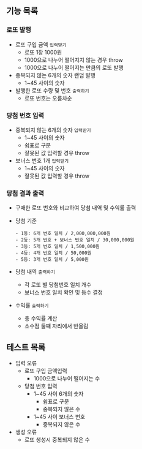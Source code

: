 ## 기능 목록

### 로또 발행

- 로또 구입 금액 `입력받기`
    - 로또 1장 1000원
    - 1000으로 나누어 떨어지지 않는 경우 throw
    - 1000으로 나누어 떨어지는 만큼의 로또 발행
- 중복되지 않는 6개의 숫자 랜덤 발행
    - 1~45 사이의 숫자
- 발행한 로또 수량 및 번호 `출력하기`
    - 로또 번호는 오름차순


### 당첨 번호 입력

- 중복되지 않는 6개의 숫자 `입력받기`
    - 1~45 사이의 숫자
    - 쉼표로 구분
    - 잘못된 값 입력할 경우 throw
- 보너스 번호 1개 `입력받기`
    - 1~45 사이의 숫자
    - 잘못된 값 입력할 경우 throw

### 당첨 결과 출력

- 구매한 로또 번호와 비교하여 당첨 내역 및 수익률 출력

- 당첨 기준

    ```
    - 1등: 6개 번호 일치 / 2,000,000,000원
    - 2등: 5개 번호 + 보너스 번호 일치 / 30,000,000원
    - 3등: 5개 번호 일치 / 1,500,000원
    - 4등: 4개 번호 일치 / 50,000원
    - 5등: 3개 번호 일치 / 5,000원
    ```

- 당첨 내역 `출력하기`
    - 각 로또 별 당첨번호 일치 개수
    - 보너스 번호 일치 확인 및 등수 결정
- 수익률 `출력하기`
    - 총 수익률 계산
    - 소수점 둘째 자리에서 반올림

## 테스트 목록

- 입력 오류
    - 로또 구입 금액입력
        - 1000으로 나누어 떨어지는 수
    - 당첨 번호 입력
        - 1~45 사이 6개의 숫자
            - 쉼표로 구분
            - 중복되지 않은 수
        - 1~45 사이 보너스 번호
            - 중복되지 않은 수
- 생성 오류
    - 로또 생성시 중복되지 않은 수
